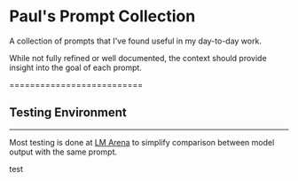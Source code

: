 # Paul's Prompt Collection

A collection of prompts that I've found useful in my day-to-day work. 

While not fully refined or well documented, the context should provide insight into the goal of each prompt.

==========================
## Testing Environment
--------------------

Most testing is done at [LM Arena](https://lmarena.ai/) to simplify comparison between model output with the same prompt.

test